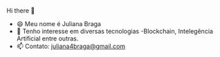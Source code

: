 Hi there 👋
- :smile: Meu nome é Juliana Braga
- :eyes:	Tenho interesse em diversas tecnologias -Blockchain, Intelegência Artificial entre outras.
- 📫 Contato: juliana4braga@gmail.com

<!--
**JulianaBraga/JulianaBraga** is a ✨ _special_ ✨ repository because its `README.md` (this file) appears on your GitHub profile.

Here are some ideas to get you started:

- 🔭 I’m currently working on ...
- 🌱 I’m currently learning ...
- 👯 I’m looking to collaborate on ...
- 🤔 I’m looking for help with ...
- 💬 Ask me about ...
- 📫 How to reach me: ...
- 😄 Pronouns: ...
- ⚡ Fun fact: ...
-->
